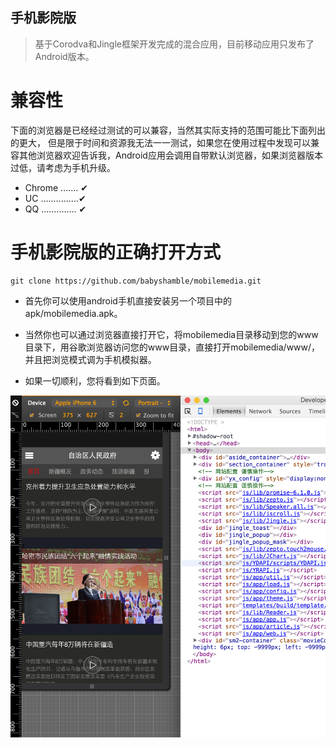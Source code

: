 手机影院版
---------
>基于Corodva和Jingle框架开发完成的混合应用，目前移动应用只发布了Android版本。

兼容性
=====

下面的浏览器是已经经过测试的可以兼容，当然其实际支持的范围可能比下面列出的更大， 但是限于时间和资源我无法一一测试，如果您在使用过程中发现可以兼容其他浏览器欢迎告诉我，Android应用会调用自带默认浏览器，如果浏览器版本过低，请考虑为手机升级。

- Chrome ....... ✔
- UC ...............✔
- QQ .............. ✔

手机影院版的正确打开方式
====================

```
git clone https://github.com/babyshamble/mobilemedia.git

```
- 首先你可以使用android手机直接安装另一个项目中的apk/mobilemedia.apk。

- 当然你也可以通过浏览器直接打开它，将mobilemedia目录移动到您的www目录下，用谷歌浏览器访问您的www目录，直接打开mobilemedia/www/，并且把浏览模式调为手机模拟器。

- 如果一切顺利，您将看到如下页面。 
	
![img](./1.jpg)